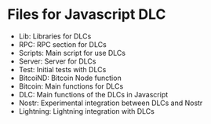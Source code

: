 # Files for Javascript DLC

- Lib: Libraries for DLCs
- RPC: RPC section for DLCs
- Scripts: Main script for use DLCs
- Server: Server for DLCs
- Test: Initial tests with DLCs
- BitcoiND: Bitcoin Node function
- Bitcoin: Main functions for DLCs
- DLC: Main functions of the DLCs in Javascript
- Nostr: Experimental integration between DLCs and Nostr
- Lightning: Lightning integration with DLCs
